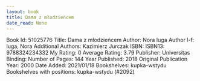 ```yaml
---
layout: book
title: Dama z młodzieńcem
date_read: None
---
```


Book Id: 51025776
Title: Dama z młodzieńcem
Author: Nora Iuga
Author l-f: Iuga, Nora
Additional Authors: Kazimierz Jurczak
ISBN: 
ISBN13: 9788324234332
My Rating: 0
Average Rating: 3.79
Publisher: Universitas
Binding: 
Number of Pages: 144
Year Published: 2018
Original Publication Year: 2000
Date Added: 2021/01/18
Bookshelves: kupka-wstydu
Bookshelves with positions: kupka-wstydu (#2092)

